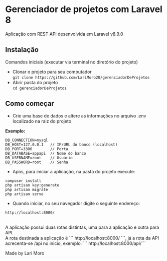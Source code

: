 # Gerenciador de projetos com Laravel 8
Aplicação com REST API desenvolvida em Laravel v8.9.0


## Instalação
 Comandos iniciais (executar via terminal no diretório do projeto)<br>

- Clonar o projeto para seu computador<br>```
git clone https://github.com/LariMoro20/gerenciadorDeProjetos ```<br>
- Abrir pasta do projeto<br>
``` cd gerenciadorDeProjetos ```

## Como começar

- Crie uma base de dados e altere as informações no arquivo .env localizado na raiz do projeto

**Exemplo:**<br>
```
DB_CONNECTION=mysql
DB_HOST=127.0.0.1   // IP/URL do banco (localhost)
DB_PORT=3306        // Porta
DB_DATABASE=appapi  // Nome do banco
DB_USERNAME=root    // Usuário
DB_PASSWORD=root    // Senha
```
- Após, para iniciar a aplicação, na pasta do projeto execute:<br>
```
composer install
php artisan key:generate
php artisan migrate
php artisan serve
```

- Quando iniciar, no seu navegador digite o seguinte endereço:<br>
```
http://localhost:8000/
```
<br>
A aplicação possui duas rotas distintas, uma para a aplicação e outra para API.<br>
A rota destinada a aplicação é ``` http://localhost:8000/ ```, já a rota da API acrecenta-se /api no inicio, exemplo: ``` http://localhost:8000/api/```

Made by Lari Moro
